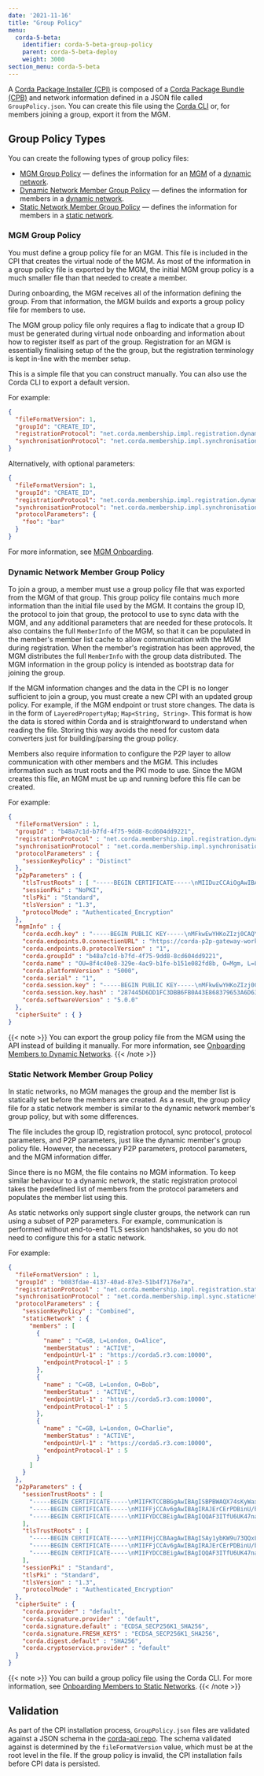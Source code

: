 ```yaml
---
date: '2021-11-16'
title: "Group Policy"
menu:
  corda-5-beta:
    identifier: corda-5-beta-group-policy
    parent: corda-5-beta-deploy
    weight: 3000
section_menu: corda-5-beta
---
```

A [Corda Package Installer (CPI)](../introduction/key-concepts.html#corda-package-installer-cpi) is composed of a [Corda Package Bundle (CPB)](../introduction/key-concepts.html#corda-package-bundles-cpbs) and network information defined in a JSON file called `GroupPolicy.json`.
You can create this file using the [Corda CLI](../developing/getting-started/installing-corda-cli.html) or, for members joining a group, export it from the MGM.

## Group Policy Types

You can create the following types of group policy files:
* [MGM Group Policy](#mgm-group-policy) — defines the information for an [MGM](../introduction/key-concepts.html#membership-management) of a [dynamic network](../deploying/network-types.html#dynamic-networks).
* [Dynamic Network Member Group Policy](#dynamic-network-member-group-policy) — defines the information for members in a [dynamic network](network-types.html#dynamic-networks).
* [Static Network Member Group Policy](#static-network-member-group-policy) — defines the information for members in a [static network](network-types.html#static-networks).

### MGM Group Policy

You must define a group policy file for an MGM. This file is included in the CPI that creates the virtual node of the MGM.
As most of the information in a group policy file is exported by the MGM, the initial MGM group policy is a much smaller file than that needed to create a member.

During onboarding, the MGM receives all of the information defining the group.
From that information, the MGM builds and exports a group policy file for members to use.

The MGM group policy file only requires a flag to indicate that a group ID must be generated during virtual node onboarding and information about how to register itself as part of the group.
Registration for an MGM is essentially finalising setup of the the group, but the registration terminology is kept in-line with the member setup.

This is a simple file that you can construct manually. You can also use the Corda CLI to export a default version.

For example:

``` json
{
  "fileFormatVersion": 1,
  "groupId": "CREATE_ID",
  "registrationProtocol": "net.corda.membership.impl.registration.dynamic.mgm.MGMRegistrationService",
  "synchronisationProtocol": "net.corda.membership.impl.synchronisation.MgmSynchronisationServiceImpl"
}
```

Alternatively, with optional parameters:
``` json
{
  "fileFormatVersion": 1,
  "groupId": "CREATE_ID",
  "registrationProtocol": "net.corda.membership.impl.registration.dynamic.mgm.MGMRegistrationService",
  "synchronisationProtocol": "net.corda.membership.impl.synchronisation.MgmSynchronisationServiceImpl",
  "protocolParameters": {
    "foo": "bar"
  }
}
```

For more information, see [MGM Onboarding](../operating/operating-tutorials/onboarding/mgm-onboarding.md).

### Dynamic Network Member Group Policy

To join a group, a member must use a group policy file that was exported from the MGM of that group.
This group policy file contains much more information than the initial file used by the MGM.
It contains the group ID, the protocol to join that group, the protocol to use to sync data with the MGM, and any additional parameters that are needed for these protocols.
It also contains the full `MemberInfo` of the MGM, so that it can be populated in the member's member list cache to allow communication with the MGM during registration.
When the member's registration has been approved, the MGM distributes the full `MemberInfo` with the group data distributed.
The MGM information in the group policy is intended as bootstrap data for joining the group.

If the MGM information changes and the data in the CPI is no longer sufficient to join a group, you must create a new CPI with an updated group policy.
For example, if the MGM endpoint or trust store changes. The data is in the form of `LayeredPropertyMap`; `Map<String, String>`. This format is how the data is stored within Corda and is straightforward to understand when reading the file.
Storing this way avoids the need for custom data converters just for building/parsing the group policy.

Members also require information to configure the P2P layer to allow communication with other members and the MGM. This includes information such as trust roots and the PKI mode to use.
Since the MGM creates this file, an MGM must be up and running before this file can be created.

For example:

``` json
{
  "fileFormatVersion" : 1,
  "groupId" : "b48a7c1d-b7fd-4f75-9dd8-8cd604dd9221",
  "registrationProtocol" : "net.corda.membership.impl.registration.dynamic.member.DynamicMemberRegistrationService",
  "synchronisationProtocol" : "net.corda.membership.impl.synchronisation.MemberSynchronisationServiceImpl",
  "protocolParameters" : {
    "sessionKeyPolicy" : "Distinct"
  },
  "p2pParameters" : {
    "tlsTrustRoots" : [ "-----BEGIN CERTIFICATE-----\nMIIDuzCCAiOgAwIBAgIBAjANBgkqhkiG9w0BAQsFADAQMQ4wDAYDVQQGEwVVSyBD\nTjAeFw0yMjA5MjkwODE3MTlaFw0yMjEwMjkwODE3MTlaMBAxDjAMBgNVBAYTBVVL\nIENOMIIBojANBgkqhkiG9w0BAQEFAAOCAY8AMIIBigKCAYEAnUc4VXBpwjv4f6/e\n861AB4+MaBum46M+hkj3V14+RX/zT2vG7ddQtA+p+8urctM+Fg3rvrjCxSGWXR7A\n/K+JuGo1QFG4/t26Tgv2eliwPDZC0dgqofVw4aWCzjFy1PxPEdkdcrteTetE63kT\n/bCPsrgQFSp8bZc3UQhJGXQ+QdEblS3OUEZvn2WPtlWH3eZeb5kI1pmJF3bsdoit\npmsnNkkJ5DEnUEdnI3qXYldyyAEEdEO8rfqpUCtrXSWrKIqW1s8CmgwGeSFPBTyt\nKkwTk+PhFd8QAPnJEQM1PBAZ0dyR3yvb/77HDWf7NnY22W+iu76Jya0nXxe2hJPd\ny1QrxLV2vRAVpm6ZrKhzhqpRV8Jev8ftA2vseCijDieB4LQY8bHKrEgw13NMgAli\n1J5LKvN9q1mWJnwBm7n/1CHYSLpzdBHZPSmzVdS3E/lz/xw7i5rzBiE4/th8KR8r\nmN838dtUYXOPndB72QFyeNtseOdTc/bK615wRwVNQ8QfcBjHAgMBAAGjIDAeMA8G\nA1UdEwEB/wQFMAMBAf8wCwYDVR0PBAQDAgGuMA0GCSqGSIb3DQEBCwUAA4IBgQB/\n0FPRuk1lvV6IoSr4mjBjG0KEB/WhH4aUALJbwYbR0mjxRklX4pKO61SNlRLg5wGn\neO/aWJgkTpz63tu2rhpPGXvIpi7Ik41/qtSlhm6m9izNqAlZ5rWzXj4bpXTjRl/7\nPLpHHBJDRB/GSZTQ65/Kh9XuDsRUrsVegXSwWgcQ4Uh76i7Yuz4VyWu/i4TQjP45\nxhCL2vnIbRoI72LjFE3MoULtJ5UsqJRKplcdo6ukMExDar/Da23xz8W6WfcQrPml\n+HEheubJmL4gC91I8dG6zhIk5XPL6PFK2CzJ6fybI0eHy3lGzUT+WC7VpScG07jt\n597Af3EWKNTFS8rQDabVhEmzDJ0tje/dWbMct53dMgG/h0QDR/JL/bN3fyvFnLyh\ncBzvjL2t1oM51Nl5Y3C0Nufq2OzLjtA02Dw7VtsYZIPQ9yRckJ+OwkxU7bvowsOB\ncuNlSf8i4wLgJqf3hvmUyPl/0i0dVRb5azeL/vv0wul1wfnypRgmG9XCMIFdoiQ=\n-----END CERTIFICATE-----\n" ],
    "sessionPki" : "NoPKI",
    "tlsPki" : "Standard",
    "tlsVersion" : "1.3",
    "protocolMode" : "Authenticated_Encryption"
  },
  "mgmInfo" : {
    "corda.ecdh.key" : "-----BEGIN PUBLIC KEY-----\nMFkwEwYHKoZIzj0CAQYIKoZIzj0DAQcDQgAEakDk0o9I12P7amqv/1WTBVAcgoZ4\nlOFpY3YFXJ68HqNRViXpgWE2mfxtSFSwqeSLoAHei+2WZcWRKYsm8i+HHg==\n-----END PUBLIC KEY-----\n",
    "corda.endpoints.0.connectionURL" : "https://corda-p2p-gateway-worker.mgm-cluster:8080",
    "corda.endpoints.0.protocolVersion" : "1",
    "corda.groupId" : "b48a7c1d-b7fd-4f75-9dd8-8cd604dd9221",
    "corda.name" : "OU=8f4c40e8-329e-4ac9-b1fe-b151e082fd8b, O=Mgm, L=London, C=GB",
    "corda.platformVersion" : "5000",
    "corda.serial" : "1",
    "corda.session.key" : "-----BEGIN PUBLIC KEY-----\nMFkwEwYHKoZIzj0CAQYIKoZIzj0DAQcDQgAEakDk0o9I12P7amqv/1WTBVAcgoZ4\nlOFpY3YFXJ68HqNRViXpgWE2mfxtSFSwqeSLoAHei+2WZcWRKYsm8i+HHg==\n-----END PUBLIC KEY-----\n",
    "corda.session.key.hash" : "287445D6DD1FC3DBB6FB0A43E868379653A6D63694190F09C54F9B605042F485",
    "corda.softwareVersion" : "5.0.0"
  },
  "cipherSuite" : { }
}
```
{{< note >}}
You can export the group policy file from the MGM using the API instead of building it manually. For more information, see [Onboarding Members to Dynamic Networks](../operating/operating-tutorials/onboarding/dynamic-onboarding.html).
{{< /note >}}

### Static Network Member Group Policy

​In static networks, no MGM manages the group and the member list is statically set before the members are created.
As a result, the group policy file for a static network member is similar to the dynamic network member's group policy, but with some differences.

​The file includes the group ID, registration protocol, sync protocol, protocol parameters, and P2P parameters, just like the dynamic member's group policy file. However, the necessary P2P parameters, protocol parameters, and the MGM information differ.

Since there is no MGM, the file contains no MGM information.
To keep similar behaviour to a dynamic network, the static registration protocol takes the predefined list of members from the protocol parameters and populates the member list using this.

As ​static networks only support single cluster groups, the network can run using a subset of P2P parameters.
For example, communication is performed without end-to-end TLS session handshakes, so you do not need to configure this for a static network.

For example:

``` json
{
  "fileFormatVersion" : 1,
  "groupId" : "b083fdae-4137-40ad-87e3-51b4f7176e7a",
  "registrationProtocol" : "net.corda.membership.impl.registration.staticnetwork.StaticMemberRegistrationService",
  "synchronisationProtocol" : "net.corda.membership.impl.sync.staticnetwork.StaticMemberSyncService",
  "protocolParameters" : {
    "sessionKeyPolicy" : "Combined",
    "staticNetwork" : {
      "members" : [
        {
          "name" : "C=GB, L=London, O=Alice",
          "memberStatus" : "ACTIVE",
          "endpointUrl-1" : "https://corda5.r3.com:10000",
          "endpointProtocol-1" : 5
        },
        {
          "name" : "C=GB, L=London, O=Bob",
          "memberStatus" : "ACTIVE",
          "endpointUrl-1" : "https://corda5.r3.com:10000",
          "endpointProtocol-1" : 5
        },
        {
          "name" : "C=GB, L=London, O=Charlie",
          "memberStatus" : "ACTIVE",
          "endpointUrl-1" : "https://corda5.r3.com:10000",
          "endpointProtocol-1" : 5
        }
      ]
    }
  },
  "p2pParameters" : {
    "sessionTrustRoots" : [
      "-----BEGIN CERTIFICATE-----\nMIIFKTCCBBGgAwIBAgISBPBWAQX74sKyWaxrwN9Wyf/4MA0GCSqGSIb3DQEBCwUA\nMDIxCzAJBgNVBAYTAlVTMRYwFAYDVQQKEw1MZXQncyBFbmNyeXB0MQswCQYDVQQD\nEwJSMzAeFw0yMjA1MTMxMTE0NTlaFw0yMjA4MTExMTE0NThaMBQxEjAQBgNVBAMT\nCWNvcmRhLm5ldDCCASIwDQYJKoZIhvcNAQEBBQADggEPADCCAQoCggEBAMqmvfMO\nna/+r0V3d3hpGPz5hesAAJRZjJCjsQr5ly8LodIfcPRSz+p5N8ui6ct8lyOmGLmi\nVzKn6h+On4ilNnd2inIqBRcyFlU4YFyBqq9+FZdR64gEr2CVX8xDz5bMFymLZJoC\nDnKgzq6LAvhQv/2NIkSRuLI09phKhMwQkAzFaOx0Q1kkmNnJYSf81dF1lbTVAAEH\nsxMK+4dGECQCYFsfkrpk4wVBnaIdr7JLsrOHbbdLK8Ks/TxVNw20FOvuKZzR28lF\nZ2roWY7S3s+x6mNZk4zhmTkBFXR747q7IVqj+Un3BU2G5/2TZ6LCJ+8m3WPD+9gz\nMHdfNwDftNqTuMkCAwEAAaOCAlUwggJRMA4GA1UdDwEB/wQEAwIFoDAdBgNVHSUE\nFjAUBggrBgEFBQcDAQYIKwYBBQUHAwIwDAYDVR0TAQH/BAIwADAdBgNVHQ4EFgQU\ntd2w7gkV6EYKUVTrXLPbKNpIc1UwHwYDVR0jBBgwFoAUFC6zF7dYVsuuUAlA5h+v\nnYsUwsYwVQYIKwYBBQUHAQEESTBHMCEGCCsGAQUFBzABhhVodHRwOi8vcjMuby5s\nZW5jci5vcmcwIgYIKwYBBQUHMAKGFmh0dHA6Ly9yMy5pLmxlbmNyLm9yZy8wIwYD\nVR0RBBwwGoIJY29yZGEubmV0gg13d3cuY29yZGEubmV0MEwGA1UdIARFMEMwCAYG\nZ4EMAQIBMDcGCysGAQQBgt8TAQEBMCgwJgYIKwYBBQUHAgEWGmh0dHA6Ly9jcHMu\nbGV0c2VuY3J5cHQub3JnMIIBBgYKKwYBBAHWeQIEAgSB9wSB9ADyAHcA36Veq2iC\nTx9sre64X04+WurNohKkal6OOxLAIERcKnMAAAGAvVf0zgAABAMASDBGAiEA7LTc\nKcc22HaRFQBqt5zCQjdUcuuZCzbDuhYfL7zbeW4CIQC/Jw3uq7nj1XjpPVb8amYO\nZBaIyLtqvfdLpnSvIe+NowB3ACl5vvCeOTkh8FZzn2Old+W+V32cYAr4+U1dJlwl\nXceEAAABgL1X9L0AAAQDAEgwRgIhALp82uqQgsTTSGoQ44obZdgin8eLrUb0fnJX\nuiOEjeIMAiEA4GM7LhToVLb7+EtEoCtkH7Mwr8rsmTV9oXYzjXuWUfQwDQYJKoZI\nhvcNAQELBQADggEBAHMyXmq77uYcC/cvT1QFzZvjrohxeZQHzYWsIho6DfpS8RZd\nN+O1sa4/tjMNN5XSrAY7YJczgBue13YH+Vw9k8hVqJ7vHKSbFbMrF03NgHLfM2rv\nCHPCZCv3zqESdkcNaXNYDykcwpZjmUFV8T2gy8se+3FYfgiDr6lfpUIDF47EaD9S\nIFv3D2+FNNS2VaC2U2Uta1XQkrdkUznq8A4rTY3RTTjlMhXf2OP19eUqsmFKF+5D\nfMTdCNm5Klag/h/ogvYRXxYFvr+4l5hOzK1IJJWoftGi4s1f1pgv/sbi2DXKNPOP\n7oKylBF5li7LtauuKA6rZM3S62LJvt/Y+d5mgaA=\n-----END CERTIFICATE-----\n",
      "-----BEGIN CERTIFICATE-----\nMIIFFjCCAv6gAwIBAgIRAJErCErPDBinU/bWLiWnX1owDQYJKoZIhvcNAQELBQAw\nTzELMAkGA1UEBhMCVVMxKTAnBgNVBAoTIEludGVybmV0IFNlY3VyaXR5IFJlc2Vh\ncmNoIEdyb3VwMRUwEwYDVQQDEwxJU1JHIFJvb3QgWDEwHhcNMjAwOTA0MDAwMDAw\nWhcNMjUwOTE1MTYwMDAwWjAyMQswCQYDVQQGEwJVUzEWMBQGA1UEChMNTGV0J3Mg\nRW5jcnlwdDELMAkGA1UEAxMCUjMwggEiMA0GCSqGSIb3DQEBAQUAA4IBDwAwggEK\nAoIBAQC7AhUozPaglNMPEuyNVZLD+ILxmaZ6QoinXSaqtSu5xUyxr45r+XXIo9cP\nR5QUVTVXjJ6oojkZ9YI8QqlObvU7wy7bjcCwXPNZOOftz2nwWgsbvsCUJCWH+jdx\nsxPnHKzhm+/b5DtFUkWWqcFTzjTIUu61ru2P3mBw4qVUq7ZtDpelQDRrK9O8Zutm\nNHz6a4uPVymZ+DAXXbpyb/uBxa3Shlg9F8fnCbvxK/eG3MHacV3URuPMrSXBiLxg\nZ3Vms/EY96Jc5lP/Ooi2R6X/ExjqmAl3P51T+c8B5fWmcBcUr2Ok/5mzk53cU6cG\n/kiFHaFpriV1uxPMUgP17VGhi9sVAgMBAAGjggEIMIIBBDAOBgNVHQ8BAf8EBAMC\nAYYwHQYDVR0lBBYwFAYIKwYBBQUHAwIGCCsGAQUFBwMBMBIGA1UdEwEB/wQIMAYB\nAf8CAQAwHQYDVR0OBBYEFBQusxe3WFbLrlAJQOYfr52LFMLGMB8GA1UdIwQYMBaA\nFHm0WeZ7tuXkAXOACIjIGlj26ZtuMDIGCCsGAQUFBwEBBCYwJDAiBggrBgEFBQcw\nAoYWaHR0cDovL3gxLmkubGVuY3Iub3JnLzAnBgNVHR8EIDAeMBygGqAYhhZodHRw\nOi8veDEuYy5sZW5jci5vcmcvMCIGA1UdIAQbMBkwCAYGZ4EMAQIBMA0GCysGAQQB\ngt8TAQEBMA0GCSqGSIb3DQEBCwUAA4ICAQCFyk5HPqP3hUSFvNVneLKYY611TR6W\nPTNlclQtgaDqw+34IL9fzLdwALduO/ZelN7kIJ+m74uyA+eitRY8kc607TkC53wl\nikfmZW4/RvTZ8M6UK+5UzhK8jCdLuMGYL6KvzXGRSgi3yLgjewQtCPkIVz6D2QQz\nCkcheAmCJ8MqyJu5zlzyZMjAvnnAT45tRAxekrsu94sQ4egdRCnbWSDtY7kh+BIm\nlJNXoB1lBMEKIq4QDUOXoRgffuDghje1WrG9ML+Hbisq/yFOGwXD9RiX8F6sw6W4\navAuvDszue5L3sz85K+EC4Y/wFVDNvZo4TYXao6Z0f+lQKc0t8DQYzk1OXVu8rp2\nyJMC6alLbBfODALZvYH7n7do1AZls4I9d1P4jnkDrQoxB3UqQ9hVl3LEKQ73xF1O\nyK5GhDDX8oVfGKF5u+decIsH4YaTw7mP3GFxJSqv3+0lUFJoi5Lc5da149p90Ids\nhCExroL1+7mryIkXPeFM5TgO9r0rvZaBFOvV2z0gp35Z0+L4WPlbuEjN/lxPFin+\nHlUjr8gRsI3qfJOQFy/9rKIJR0Y/8Omwt/8oTWgy1mdeHmmjk7j1nYsvC9JSQ6Zv\nMldlTTKB3zhThV1+XWYp6rjd5JW1zbVWEkLNxE7GJThEUG3szgBVGP7pSWTUTsqX\nnLRbwHOoq7hHwg==\n-----END CERTIFICATE-----\n",
      "-----BEGIN CERTIFICATE-----\nMIIFYDCCBEigAwIBAgIQQAF3ITfU6UK47naqPGQKtzANBgkqhkiG9w0BAQsFADA/\nMSQwIgYDVQQKExtEaWdpdGFsIFNpZ25hdHVyZSBUcnVzdCBDby4xFzAVBgNVBAMT\nDkRTVCBSb290IENBIFgzMB4XDTIxMDEyMDE5MTQwM1oXDTI0MDkzMDE4MTQwM1ow\nTzELMAkGA1UEBhMCVVMxKTAnBgNVBAoTIEludGVybmV0IFNlY3VyaXR5IFJlc2Vh\ncmNoIEdyb3VwMRUwEwYDVQQDEwxJU1JHIFJvb3QgWDEwggIiMA0GCSqGSIb3DQEB\nAQUAA4ICDwAwggIKAoICAQCt6CRz9BQ385ueK1coHIe+3LffOJCMbjzmV6B493XC\nov71am72AE8o295ohmxEk7axY/0UEmu/H9LqMZshftEzPLpI9d1537O4/xLxIZpL\nwYqGcWlKZmZsj348cL+tKSIG8+TA5oCu4kuPt5l+lAOf00eXfJlII1PoOK5PCm+D\nLtFJV4yAdLbaL9A4jXsDcCEbdfIwPPqPrt3aY6vrFk/CjhFLfs8L6P+1dy70sntK\n4EwSJQxwjQMpoOFTJOwT2e4ZvxCzSow/iaNhUd6shweU9GNx7C7ib1uYgeGJXDR5\nbHbvO5BieebbpJovJsXQEOEO3tkQjhb7t/eo98flAgeYjzYIlefiN5YNNnWe+w5y\nsR2bvAP5SQXYgd0FtCrWQemsAXaVCg/Y39W9Eh81LygXbNKYwagJZHduRze6zqxZ\nXmidf3LWicUGQSk+WT7dJvUkyRGnWqNMQB9GoZm1pzpRboY7nn1ypxIFeFntPlF4\nFQsDj43QLwWyPntKHEtzBRL8xurgUBN8Q5N0s8p0544fAQjQMNRbcTa0B7rBMDBc\nSLeCO5imfWCKoqMpgsy6vYMEG6KDA0Gh1gXxG8K28Kh8hjtGqEgqiNx2mna/H2ql\nPRmP6zjzZN7IKw0KKP/32+IVQtQi0Cdd4Xn+GOdwiK1O5tmLOsbdJ1Fu/7xk9TND\nTwIDAQABo4IBRjCCAUIwDwYDVR0TAQH/BAUwAwEB/zAOBgNVHQ8BAf8EBAMCAQYw\nSwYIKwYBBQUHAQEEPzA9MDsGCCsGAQUFBzAChi9odHRwOi8vYXBwcy5pZGVudHJ1\nc3QuY29tL3Jvb3RzL2RzdHJvb3RjYXgzLnA3YzAfBgNVHSMEGDAWgBTEp7Gkeyxx\n+tvhS5B1/8QVYIWJEDBUBgNVHSAETTBLMAgGBmeBDAECATA/BgsrBgEEAYLfEwEB\nATAwMC4GCCsGAQUFBwIBFiJodHRwOi8vY3BzLnJvb3QteDEubGV0c2VuY3J5cHQu\nb3JnMDwGA1UdHwQ1MDMwMaAvoC2GK2h0dHA6Ly9jcmwuaWRlbnRydXN0LmNvbS9E\nU1RST09UQ0FYM0NSTC5jcmwwHQYDVR0OBBYEFHm0WeZ7tuXkAXOACIjIGlj26Ztu\nMA0GCSqGSIb3DQEBCwUAA4IBAQAKcwBslm7/DlLQrt2M51oGrS+o44+/yQoDFVDC\n5WxCu2+b9LRPwkSICHXM6webFGJueN7sJ7o5XPWioW5WlHAQU7G75K/QosMrAdSW\n9MUgNTP52GE24HGNtLi1qoJFlcDyqSMo59ahy2cI2qBDLKobkx/J3vWraV0T9VuG\nWCLKTVXkcGdtwlfFRjlBz4pYg1htmf5X6DYO8A4jqv2Il9DjXA6USbW1FzXSLr9O\nhe8Y4IWS6wY7bCkjCWDcRQJMEhg76fsO3txE+FiYruq9RUWhiF1myv4Q6W+CyBFC\nDfvp7OOGAN6dEOM4+qR9sdjoSYKEBpsr6GtPAQw4dy753ec5\n-----END CERTIFICATE-----\n"
    ],
    "tlsTrustRoots" : [
      "-----BEGIN CERTIFICATE-----\nMIIFHjCCBAagAwIBAgISAy1ybKW9u73QQxLAktLHTEQQMA0GCSqGSIb3DQEBCwUA\nMDIxCzAJBgNVBAYTAlVTMRYwFAYDVQQKEw1MZXQncyBFbmNyeXB0MQswCQYDVQQD\nEwJSMzAeFw0yMjA1MTExNTAxMDZaFw0yMjA4MDkxNTAxMDVaMBExDzANBgNVBAMT\nBnIzLmNvbTCCASIwDQYJKoZIhvcNAQEBBQADggEPADCCAQoCggEBAMqmvfMOna/+\nr0V3d3hpGPz5hesAAJRZjJCjsQr5ly8LodIfcPRSz+p5N8ui6ct8lyOmGLmiVzKn\n6h+On4ilNnd2inIqBRcyFlU4YFyBqq9+FZdR64gEr2CVX8xDz5bMFymLZJoCDnKg\nzq6LAvhQv/2NIkSRuLI09phKhMwQkAzFaOx0Q1kkmNnJYSf81dF1lbTVAAEHsxMK\n+4dGECQCYFsfkrpk4wVBnaIdr7JLsrOHbbdLK8Ks/TxVNw20FOvuKZzR28lFZ2ro\nWY7S3s+x6mNZk4zhmTkBFXR747q7IVqj+Un3BU2G5/2TZ6LCJ+8m3WPD+9gzMHdf\nNwDftNqTuMkCAwEAAaOCAk0wggJJMA4GA1UdDwEB/wQEAwIFoDAdBgNVHSUEFjAU\nBggrBgEFBQcDAQYIKwYBBQUHAwIwDAYDVR0TAQH/BAIwADAdBgNVHQ4EFgQUtd2w\n7gkV6EYKUVTrXLPbKNpIc1UwHwYDVR0jBBgwFoAUFC6zF7dYVsuuUAlA5h+vnYsU\nwsYwVQYIKwYBBQUHAQEESTBHMCEGCCsGAQUFBzABhhVodHRwOi8vcjMuby5sZW5j\nci5vcmcwIgYIKwYBBQUHMAKGFmh0dHA6Ly9yMy5pLmxlbmNyLm9yZy8wHQYDVR0R\nBBYwFIIGcjMuY29tggp3d3cucjMuY29tMEwGA1UdIARFMEMwCAYGZ4EMAQIBMDcG\nCysGAQQBgt8TAQEBMCgwJgYIKwYBBQUHAgEWGmh0dHA6Ly9jcHMubGV0c2VuY3J5\ncHQub3JnMIIBBAYKKwYBBAHWeQIEAgSB9QSB8gDwAHYAKXm+8J45OSHwVnOfY6V3\n5b5XfZxgCvj5TV0mXCVdx4QAAAGAs9o+JQAABAMARzBFAiEAi07Xbw6nqHBtGQzN\nLXbCPx68E2xYa9M/ytztzJb96IYCIAiIc9y7u2H510F8AQ1zon7wDQjaTTvL3Ezl\nJBgFK02aAHYAQcjKsd8iRkoQxqE6CUKHXk4xixsD6+tLx2jwkGKWBvYAAAGAs9o+\nZwAABAMARzBFAiEAyO7PeW40ocwt+QqSMZAJHKRe7Ip1kYkjUhabhVQD0CoCIBpD\nqJEJd3UlGIUyxJ44i72xQ6kvn5adfnmJE5Jh8YwPMA0GCSqGSIb3DQEBCwUAA4IB\nAQBRENd2mg7C73zwxAduIDcYaQ+bKaM9+edHBC+h7cDSACdQ1J+AKruWWYOfQJXG\nQvudeDU2W7+kUC/0fq0Ui9cGCQBY+EacFN6261z2jVLtdGwJWRe2pYwIVOdknFet\nMY31Fqih/HToiaX1Fz0qkN0TrdLBsMIZEx3XAiMHbJH4AOrr+V2FpV6GIAZ1A68I\nFkR4W6zPnI7cwjpeLnO6x1A92y5txtNBeBu0DDnbt695J8BVZeJBei0gIVe3y1Xf\n2xPJfCYMCpysD6ADGOmMrahZ4ANfDck27hIDw8GXYDBp8XP7teM7r/OVRJW5MJUK\nxcTyC7ANrJ7GGChxJZUaq0Qu\n-----END CERTIFICATE-----\n",
      "-----BEGIN CERTIFICATE-----\nMIIFFjCCAv6gAwIBAgIRAJErCErPDBinU/bWLiWnX1owDQYJKoZIhvcNAQELBQAw\nTzELMAkGA1UEBhMCVVMxKTAnBgNVBAoTIEludGVybmV0IFNlY3VyaXR5IFJlc2Vh\ncmNoIEdyb3VwMRUwEwYDVQQDEwxJU1JHIFJvb3QgWDEwHhcNMjAwOTA0MDAwMDAw\nWhcNMjUwOTE1MTYwMDAwWjAyMQswCQYDVQQGEwJVUzEWMBQGA1UEChMNTGV0J3Mg\nRW5jcnlwdDELMAkGA1UEAxMCUjMwggEiMA0GCSqGSIb3DQEBAQUAA4IBDwAwggEK\nAoIBAQC7AhUozPaglNMPEuyNVZLD+ILxmaZ6QoinXSaqtSu5xUyxr45r+XXIo9cP\nR5QUVTVXjJ6oojkZ9YI8QqlObvU7wy7bjcCwXPNZOOftz2nwWgsbvsCUJCWH+jdx\nsxPnHKzhm+/b5DtFUkWWqcFTzjTIUu61ru2P3mBw4qVUq7ZtDpelQDRrK9O8Zutm\nNHz6a4uPVymZ+DAXXbpyb/uBxa3Shlg9F8fnCbvxK/eG3MHacV3URuPMrSXBiLxg\nZ3Vms/EY96Jc5lP/Ooi2R6X/ExjqmAl3P51T+c8B5fWmcBcUr2Ok/5mzk53cU6cG\n/kiFHaFpriV1uxPMUgP17VGhi9sVAgMBAAGjggEIMIIBBDAOBgNVHQ8BAf8EBAMC\nAYYwHQYDVR0lBBYwFAYIKwYBBQUHAwIGCCsGAQUFBwMBMBIGA1UdEwEB/wQIMAYB\nAf8CAQAwHQYDVR0OBBYEFBQusxe3WFbLrlAJQOYfr52LFMLGMB8GA1UdIwQYMBaA\nFHm0WeZ7tuXkAXOACIjIGlj26ZtuMDIGCCsGAQUFBwEBBCYwJDAiBggrBgEFBQcw\nAoYWaHR0cDovL3gxLmkubGVuY3Iub3JnLzAnBgNVHR8EIDAeMBygGqAYhhZodHRw\nOi8veDEuYy5sZW5jci5vcmcvMCIGA1UdIAQbMBkwCAYGZ4EMAQIBMA0GCysGAQQB\ngt8TAQEBMA0GCSqGSIb3DQEBCwUAA4ICAQCFyk5HPqP3hUSFvNVneLKYY611TR6W\nPTNlclQtgaDqw+34IL9fzLdwALduO/ZelN7kIJ+m74uyA+eitRY8kc607TkC53wl\nikfmZW4/RvTZ8M6UK+5UzhK8jCdLuMGYL6KvzXGRSgi3yLgjewQtCPkIVz6D2QQz\nCkcheAmCJ8MqyJu5zlzyZMjAvnnAT45tRAxekrsu94sQ4egdRCnbWSDtY7kh+BIm\nlJNXoB1lBMEKIq4QDUOXoRgffuDghje1WrG9ML+Hbisq/yFOGwXD9RiX8F6sw6W4\navAuvDszue5L3sz85K+EC4Y/wFVDNvZo4TYXao6Z0f+lQKc0t8DQYzk1OXVu8rp2\nyJMC6alLbBfODALZvYH7n7do1AZls4I9d1P4jnkDrQoxB3UqQ9hVl3LEKQ73xF1O\nyK5GhDDX8oVfGKF5u+decIsH4YaTw7mP3GFxJSqv3+0lUFJoi5Lc5da149p90Ids\nhCExroL1+7mryIkXPeFM5TgO9r0rvZaBFOvV2z0gp35Z0+L4WPlbuEjN/lxPFin+\nHlUjr8gRsI3qfJOQFy/9rKIJR0Y/8Omwt/8oTWgy1mdeHmmjk7j1nYsvC9JSQ6Zv\nMldlTTKB3zhThV1+XWYp6rjd5JW1zbVWEkLNxE7GJThEUG3szgBVGP7pSWTUTsqX\nnLRbwHOoq7hHwg==\n-----END CERTIFICATE-----\n",
      "-----BEGIN CERTIFICATE-----\nMIIFYDCCBEigAwIBAgIQQAF3ITfU6UK47naqPGQKtzANBgkqhkiG9w0BAQsFADA/\nMSQwIgYDVQQKExtEaWdpdGFsIFNpZ25hdHVyZSBUcnVzdCBDby4xFzAVBgNVBAMT\nDkRTVCBSb290IENBIFgzMB4XDTIxMDEyMDE5MTQwM1oXDTI0MDkzMDE4MTQwM1ow\nTzELMAkGA1UEBhMCVVMxKTAnBgNVBAoTIEludGVybmV0IFNlY3VyaXR5IFJlc2Vh\ncmNoIEdyb3VwMRUwEwYDVQQDEwxJU1JHIFJvb3QgWDEwggIiMA0GCSqGSIb3DQEB\nAQUAA4ICDwAwggIKAoICAQCt6CRz9BQ385ueK1coHIe+3LffOJCMbjzmV6B493XC\nov71am72AE8o295ohmxEk7axY/0UEmu/H9LqMZshftEzPLpI9d1537O4/xLxIZpL\nwYqGcWlKZmZsj348cL+tKSIG8+TA5oCu4kuPt5l+lAOf00eXfJlII1PoOK5PCm+D\nLtFJV4yAdLbaL9A4jXsDcCEbdfIwPPqPrt3aY6vrFk/CjhFLfs8L6P+1dy70sntK\n4EwSJQxwjQMpoOFTJOwT2e4ZvxCzSow/iaNhUd6shweU9GNx7C7ib1uYgeGJXDR5\nbHbvO5BieebbpJovJsXQEOEO3tkQjhb7t/eo98flAgeYjzYIlefiN5YNNnWe+w5y\nsR2bvAP5SQXYgd0FtCrWQemsAXaVCg/Y39W9Eh81LygXbNKYwagJZHduRze6zqxZ\nXmidf3LWicUGQSk+WT7dJvUkyRGnWqNMQB9GoZm1pzpRboY7nn1ypxIFeFntPlF4\nFQsDj43QLwWyPntKHEtzBRL8xurgUBN8Q5N0s8p0544fAQjQMNRbcTa0B7rBMDBc\nSLeCO5imfWCKoqMpgsy6vYMEG6KDA0Gh1gXxG8K28Kh8hjtGqEgqiNx2mna/H2ql\nPRmP6zjzZN7IKw0KKP/32+IVQtQi0Cdd4Xn+GOdwiK1O5tmLOsbdJ1Fu/7xk9TND\nTwIDAQABo4IBRjCCAUIwDwYDVR0TAQH/BAUwAwEB/zAOBgNVHQ8BAf8EBAMCAQYw\nSwYIKwYBBQUHAQEEPzA9MDsGCCsGAQUFBzAChi9odHRwOi8vYXBwcy5pZGVudHJ1\nc3QuY29tL3Jvb3RzL2RzdHJvb3RjYXgzLnA3YzAfBgNVHSMEGDAWgBTEp7Gkeyxx\n+tvhS5B1/8QVYIWJEDBUBgNVHSAETTBLMAgGBmeBDAECATA/BgsrBgEEAYLfEwEB\nATAwMC4GCCsGAQUFBwIBFiJodHRwOi8vY3BzLnJvb3QteDEubGV0c2VuY3J5cHQu\nb3JnMDwGA1UdHwQ1MDMwMaAvoC2GK2h0dHA6Ly9jcmwuaWRlbnRydXN0LmNvbS9E\nU1RST09UQ0FYM0NSTC5jcmwwHQYDVR0OBBYEFHm0WeZ7tuXkAXOACIjIGlj26Ztu\nMA0GCSqGSIb3DQEBCwUAA4IBAQAKcwBslm7/DlLQrt2M51oGrS+o44+/yQoDFVDC\n5WxCu2+b9LRPwkSICHXM6webFGJueN7sJ7o5XPWioW5WlHAQU7G75K/QosMrAdSW\n9MUgNTP52GE24HGNtLi1qoJFlcDyqSMo59ahy2cI2qBDLKobkx/J3vWraV0T9VuG\nWCLKTVXkcGdtwlfFRjlBz4pYg1htmf5X6DYO8A4jqv2Il9DjXA6USbW1FzXSLr9O\nhe8Y4IWS6wY7bCkjCWDcRQJMEhg76fsO3txE+FiYruq9RUWhiF1myv4Q6W+CyBFC\nDfvp7OOGAN6dEOM4+qR9sdjoSYKEBpsr6GtPAQw4dy753ec5\n-----END CERTIFICATE-----\n"
    ],
    "sessionPki" : "Standard",
    "tlsPki" : "Standard",
    "tlsVersion" : "1.3",
    "protocolMode" : "Authenticated_Encryption"
  },
  "cipherSuite" : {
    "corda.provider" : "default",
    "corda.signature.provider" : "default",
    "corda.signature.default" : "ECDSA_SECP256K1_SHA256",
    "corda.signature.FRESH_KEYS" : "ECDSA_SECP256K1_SHA256",
    "corda.digest.default" : "SHA256",
    "corda.cryptoservice.provider" : "default"
  }
}

```

{{< note >}}
You can build a group policy file using the Corda CLI. For more information, see [Onboarding Members to Static Networks](../operating/operating-tutorials/onboarding/static-onboarding.html).
{{< /note >}}

## Validation

As part of the CPI installation process, `GroupPolicy.json` files are validated against a JSON schema in the [corda-api repo](https://github.com/corda/corda-api/tree/release/os/5.0/data/membership-schema/src/main/resources/net/corda/schema/membership/group/policy).
The schema validated against is determined by the `fileFormatVersion` value, which must be at the root level in the file.
If the group policy is invalid, the CPI installation fails before CPI data is persisted.
